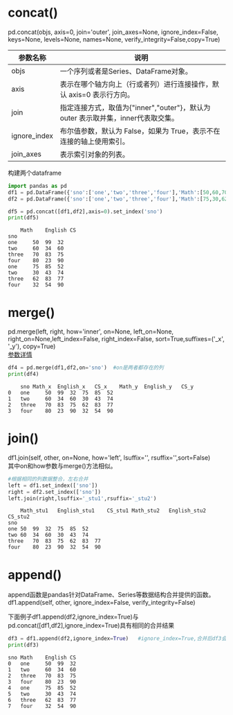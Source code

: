 # concat()
pd.concat(objs, axis=0, join='outer', join_axes=None, ignore_index=False,
     keys=None, levels=None, names=None, verify_integrity=False,copy=True)     

参数名称	|说明
--|--
objs	|一个序列或者是Series、DataFrame对象。
axis	|表示在哪个轴方向上（行或者列）进行连接操作，默认 axis=0 表示行方向。
join	|指定连接方式，取值为{"inner","outer"}，默认为 outer 表示取并集，inner代表取交集。
ignore_index	|布尔值参数，默认为 False，如果为 True，表示不在连接的轴上使用索引。
join_axes	|表示索引对象的列表。


构建两个dataframe           
```python
import pandas as pd
df1 = pd.DataFrame({'sno':['one','two','three','four'],'Math':[50,60,70,80],'English':[99,34,83,23],'CS':[32,60,75,90]})
df2 = pd.DataFrame({'sno':['one','two','three','four'],'Math':[75,30,62,32],'English':[85,43,83,54],'CS':[52,74,77,90]})
```

```python
df5 = pd.concat([df1,df2],axis=0).set_index('sno')
print(df5)
```
```
	Math	English	CS
sno			
one	    50	99	32
two	    60	34	60
three	70	83	75
four	80	23	90
one	    75	85	52
two	    30	43	74
three	62	83	77
four	32	54	90
```

# merge()
pd.merge(left, right, how='inner', on=None, left_on=None, right_on=None,left_index=False, right_index=False, sort=True,suffixes=('_x', '_y'), copy=True)     
[参数详情](http://c.biancheng.net/pandas/merge.html)    

```python
df4 = pd.merge(df1,df2,on='sno')  #on是两者都存在的列
print(df4)
```
```
    sno	Math_x	English_x	CS_x	Math_y	English_y	CS_y
0	one	    50	99	32	75	85	52
1	two	    60	34	60	30	43	74
2	three	70	83	75	62	83	77
3	four	80	23	90	32	54	90
```

# join()
df1.join(self, other, on=None, how='left', lsuffix='', rsuffix='',sort=False)       
其中on和how参数与merge()方法相似。    

```python  
#根据相同的列数据整合，左右合并
left = df1.set_index(['sno'])
right = df2.set_index(['sno'])
left.join(right,lsuffix='_stu1',rsuffix='_stu2')
```
```
	Math_stu1	English_stu1	CS_stu1	Math_stu2	English_stu2	CS_stu2
sno						
one	50	99	32	75	85	52
two	60	34	60	30	43	74
three	70	83	75	62	83	77
four	80	23	90	32	54	90
```



# append()
append函数是pandas针对DataFrame、Series等数据结构合并提供的函数。   
df1.append(self, other, ignore_index=False, verify_integrity=False)      
    
下面例子df1.append(df2,ignore_index=True)与pd.concat([df1,df2],ignore_index=True)具有相同的合并结果        

```python
df3 = df1.append(df2,ignore_index=True)   #ignore_index=True,合并后df3会重新索引
print(df3)
```
```
sno	Math	English	CS
0	one	    50	99	32
1	two	    60	34	60
2	three	70	83	75
3	four	80	23	90
4	one	    75	85	52
5	two	    30	43	74
6	three	62	83	77
7	four	32	54	90
```